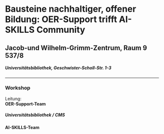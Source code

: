 # Bausteine nachhaltiger, offener Bildung: OER-Support trifft AI-SKILLS Community 
## Jacob-und Wilhelm-Grimm-Zentrum, Raum 9 537/8 
##### Universitätsbibliothek, Geschwister-Scholl-Str. 1-3
---
### Workshop
Leitung: \
**OER-Support-Team**  
##### Universitätsbibliothek / CMS
**AI-SKILLS-Team**  

